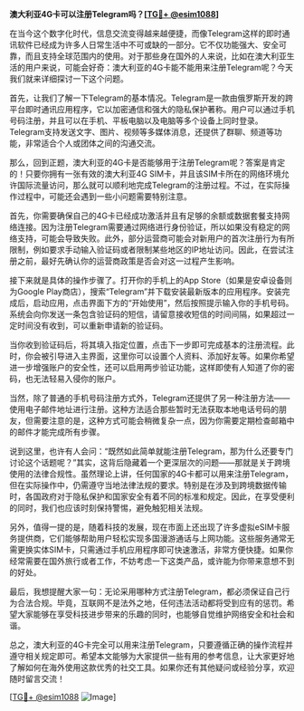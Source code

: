 **澳大利亚4G卡可以注册Telegram吗？[[TG💪+ @esim1088](https://t.me/s/esim1088)]**

在当今这个数字化时代，信息交流变得越来越便捷，而像Telegram这样的即时通讯软件已经成为许多人日常生活中不可或缺的一部分。它不仅功能强大、安全可靠，而且支持全球范围内的使用。对于那些身在国外的人来说，比如在澳大利亚生活的用户来说，可能会好奇：澳大利亚的4G卡能不能用来注册Telegram呢？今天我们就来详细探讨一下这个问题。

首先，让我们了解一下Telegram的基本情况。Telegram是一款由俄罗斯开发的跨平台即时通讯应用程序，它以加密通信和强大的隐私保护著称。用户可以通过手机号码注册，并且可以在手机、平板电脑以及电脑等多个设备上同时登录。Telegram支持发送文字、图片、视频等多媒体消息，还提供了群聊、频道等功能，非常适合个人或团体之间的沟通交流。

那么，回到正题，澳大利亚的4G卡是否能够用于注册Telegram呢？答案是肯定的！只要你拥有一张有效的澳大利亚4G SIM卡，并且该SIM卡所在的网络环境允许国际流量访问，那么就可以顺利地完成Telegram的注册过程。不过，在实际操作过程中，可能还会遇到一些小问题需要特别注意。

首先，你需要确保自己的4G卡已经成功激活并且有足够的余额或数据套餐支持网络连接。因为注册Telegram需要通过网络进行身份验证，所以如果没有稳定的网络支持，可能会导致失败。此外，部分运营商可能会对新用户的首次注册行为有所限制，例如要求手动输入验证码或者限制某些地区的IP地址访问。因此，在尝试注册之前，最好先确认你的运营商政策是否会对这一过程产生影响。

接下来就是具体的操作步骤了。打开你的手机上的App Store（如果是安卓设备则为Google Play商店），搜索“Telegram”并下载安装最新版本的应用程序。安装完成后，启动应用，点击界面下方的“开始使用”，然后按照提示输入你的手机号码。系统会向你发送一条包含验证码的短信，请留意接收短信的时间间隔，如果超过一定时间没有收到，可以重新申请新的验证码。

当你收到验证码后，将其填入指定位置，点击下一步即可完成基本的注册流程。此时，你会被引导进入主界面，这里你可以设置个人资料、添加好友等。如果你希望进一步增强账户的安全性，还可以启用两步验证功能，这样即使有人知道了你的密码，也无法轻易入侵你的账户。

当然，除了普通的手机号码注册方式外，Telegram还提供了另一种注册方法——使用电子邮件地址进行注册。这种方法适合那些暂时无法获取本地电话号码的朋友，但需要注意的是，这种方式可能会稍微复杂一点，因为你需要定期检查邮箱中的邮件才能完成所有步骤。

说到这里，也许有人会问：“既然如此简单就能注册Telegram，那为什么还要专门讨论这个话题呢？”其实，这背后隐藏着一个更深层次的问题——那就是关于跨境使用的法律合规性。虽然理论上讲，任何国家的4G卡都可以用来注册Telegram，但在实际操作中，仍需遵守当地法律法规的要求。特别是在涉及到跨境数据传输时，各国政府对于隐私保护和国家安全有着不同的标准和规定。因此，在享受便利的同时，我们也应该时刻保持警惕，避免触犯相关法规。

另外，值得一提的是，随着科技的发展，现在市面上还出现了许多虚拟eSIM卡服务提供商，它们能够帮助用户轻松实现多国漫游通话与上网功能。这些服务通常无需更换实体SIM卡，只需通过手机应用程序即可快速激活，非常方便快捷。如果你经常需要在国外旅行或者工作，不妨考虑一下这类产品，或许能为你带来意想不到的好处。

最后，我想提醒大家一句：无论采用哪种方式注册Telegram，都必须保证自己行为合法合规。毕竟，互联网不是法外之地，任何违法活动都将受到应有的惩罚。希望大家能够在享受科技进步带来的乐趣的同时，也能够自觉维护网络安全和社会和谐。

总之，澳大利亚的4G卡完全可以用来注册Telegram，只要遵循正确的操作流程并遵守相关规定即可。希望本文能够为大家提供一些有用的参考信息，让大家更好地了解如何在海外使用这款优秀的社交工具。如果你还有其他疑问或经验分享，欢迎随时留言交流！

[[TG💪+ @esim1088](https://t.me/s/esim1088) ![Image](https://i.postimg.cc/4NQfJmqS/Snipaste-2025-05-13-00-14-12.png)]
